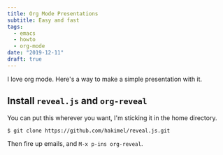 ```yaml
---
title: Org Mode Presentations
subtitle: Easy and fast
tags:
  - emacs
  - howto
  - org-mode
date: "2019-12-11"
draft: true
---
```


I love org mode.  Here's a way to make a simple presentation with it.

## Install `reveal.js` and `org-reveal`

You can put this wherever you want, I'm sticking it in the home directory.

```bash
$ git clone https://github.com/hakimel/reveal.js.git
```

Then fire up emails, and `M-x p-ins org-reveal`.
